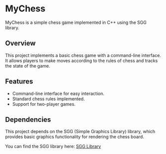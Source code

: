 # MyChess

MyChess is a simple chess game implemented in C++ using the SGG library.

## Overview

This project implements a basic chess game with a command-line interface. It allows players to make moves according to the rules of chess and tracks the state of the game.

## Features

- Command-line interface for easy interaction.
- Standard chess rules implemented.
- Support for two-player games.

## Dependencies

This project depends on the SGG (Simple Graphics Library) library, which provides basic graphics functionality for rendering the chess board.

You can find the SGG library here: [SGG Library](https://github.com/cgaueb/sgg)

